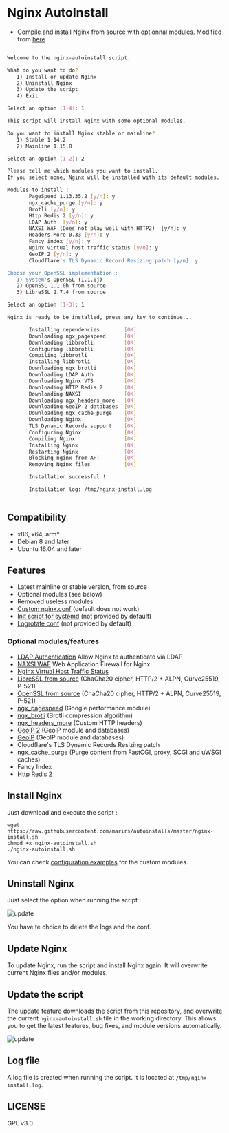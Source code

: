 # Nginx AutoInstall

- Compile and install Nginx from source with optionnal modules. Modified from [here](https://github.com/Angristan/nginx-autoinstall)

```bash

Welcome to the nginx-autoinstall script.

What do you want to do?
   1) Install or update Nginx
   2) Uninstall Nginx
   3) Update the script
   4) Exit

Select an option [1-4]: 1

This script will install Nginx with some optional modules.

Do you want to install Nginx stable or mainline?
   1) Stable 1.14.2
   2) Mainline 1.15.8

Select an option [1-2]: 2

Please tell me which modules you want to install.
If you select none, Nginx will be installed with its default modules.

Modules to install :
       PageSpeed 1.13.35.2 [y/n]: y
       ngx_cache_purge [y/n]: y
       Brotli [y/n]: y
       Http Redis 2 [y/n]: y
       LDAP Auth  [y/n]: y
       NAXSI WAF (Does not play well with HTTP2)  [y/n]: y
       Headers More 0.33 [y/n]: y
       Fancy index [y/n]: y
       Nginx virtual host traffic status [y/n]: y
       GeoIP 2 [y/n]: y
       Cloudflare's TLS Dynamic Record Resizing patch [y/n]: y

Choose your OpenSSL implementation :
   1) System's OpenSSL (1.1.0j)
   2) OpenSSL 1.1.0h from source
   3) LibreSSL 2.7.4 from source 

Select an option [1-3]: 1

Nginx is ready to be installed, press any key to continue...

       Installing dependencies        [OK]
       Downloading ngx_pagespeed      [OK]
       Downloading libbrotli          [OK]
       Configuring libbrotli          [OK]
       Compiling libbrotli            [OK]
       Installing libbrotli           [OK]
       Downloading ngx_brotli         [OK]
       Downloading LDAP Auth          [OK]
       Downloading Nginx VTS          [OK]
       Downloading HTTP Redis 2       [OK]
       Downloading NAXSI              [OK]
       Downloading ngx_headers_more   [OK]
       Downloading GeoIP 2 databases  [OK]
       Downloading ngx_cache_purge    [OK]
       Downloading Nginx              [OK]
       TLS Dynamic Records support    [OK]
       Configuring Nginx              [OK]
       Compiling Nginx                [OK]
       Installing Nginx               [OK]
       Restarting Nginx               [OK]
       Blocking nginx from APT        [OK]
       Removing Nginx files           [OK]

       Installation successful !

       Installation log: /tmp/nginx-install.log
             
```

## Compatibility

* x86, x64, arm*
* Debian 8 and later
* Ubuntu 16.04 and later

## Features

- Latest mainline or stable version, from source
- Optional modules (see below)
- Removed useless modules
- [Custom nginx.conf](https://github.com/marirs/autoinstalls/blob/master/conf/nginx.conf) (default does not work)
- [Init script for systemd](https://github.com/marirs/autoinstalls/blob/master/conf/nginx.service) (not provided by default)
- [Logrotate conf](https://github.com/marirs/autoinstalls/blob/master/conf/nginx-logrotate) (not provided by default)

### Optional modules/features

- [LDAP Authentication](https://github.com/kvspb/nginx-auth-ldap) Allow Nginx to authenticate via LDAP
- [NAXSI WAF](https://github.com/nbs-system/naxsi) Web Application Firewall for Nginx
- [Nginx Virtual Host Traffic Status](https://github.com/vozlt/nginx-module-vts)
- [LibreSSL from source](http://www.libressl.org/) (ChaCha20 cipher, HTTP/2 + ALPN, Curve25519, P-521)
- [OpenSSL from source](https://www.openssl.org/) (ChaCha20 cipher, HTTP/2 + ALPN, Curve25519, P-521)
- [ngx_pagespeed](https://github.com/pagespeed/ngx_pagespeed) (Google performance module)
- [ngx_brotli](https://github.com/google/ngx_brotli) (Brotli compression algorithm)
- [ngx_headers_more](https://github.com/openresty/headers-more-nginx-module) (Custom HTTP headers)
- [GeoIP 2](https://www.nginx.com/products/nginx/modules/geoip2/) (GeoIP module and databases)
- [GeoIP](http://dev.maxmind.com/geoip/geoip2/geolite2/) (GeoIP module and databases)
- Cloudflare's TLS Dynamic Records Resizing patch
- [ngx_cache_purge](https://github.com/FRiCKLE/ngx_cache_purge) (Purge content from FastCGI, proxy, SCGI and uWSGI caches)
- Fancy Index
- [Http Redis 2](https://www.nginx.com/resources/wiki/modules/redis/)

## Install Nginx

Just download and execute the script :
```
wget https://raw.githubusercontent.com/marirs/autoinstalls/master/nginx-install.sh
chmod +x nginx-autoinstall.sh
./nginx-autoinstall.sh
```

You can check [configuration examples](https://github.com/marirs/autoinstalls/tree/master/conf) for the custom modules.

## Uninstall Nginx

Just select the option when running the script :

![update](https://lut.im/Hj7wJKWwke/WZqeHT1QwwGfKXFf.png)

You have te choice to delete the logs and the conf.

## Update Nginx

To update Nginx, run the script and install Nginx again. It will overwrite current Nginx files and/or modules.

## Update the script

The update feature downloads the script from this repository, and overwrite the current `nginx-autoinstall.sh` file in the working directory. This allows you to get the latest features, bug fixes, and module versions automatically.

![update](https://lut.im/uQSSVxAz09/zhZRuvJjZp2paLHm.png)

## Log file

A log file is created when running the script. It is located at `/tmp/nginx-install.log`.


## LICENSE

GPL v3.0

